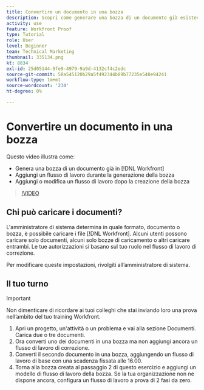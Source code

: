 ```yaml
---
title: Convertire un documento in una bozza
description: Scopri come generare una bozza di un documento già esistente in [!DNL  Workfront], aggiungi un flusso di lavoro a una bozza e aggiungi o modifica un flusso di lavoro dopo la creazione della bozza.
activity: use
feature: Workfront Proof
type: Tutorial
role: User
level: Beginner
team: Technical Marketing
thumbnail: 335134.png
kt: 8834
exl-id: 25d05144-9fe9-4979-9a9d-4132cf4c2edc
source-git-commit: 58a545120b29a5f492344b89b77235e548e94241
workflow-type: tm+mt
source-wordcount: '234'
ht-degree: 0%

---
```


# Convertire un documento in una bozza

Questo video illustra come:

* Genera una bozza di un documento già in [!DNL Workfront]
* Aggiungi un flusso di lavoro durante la generazione della bozza
* Aggiungi o modifica un flusso di lavoro dopo la creazione della bozza

>[!VIDEO](https://video.tv.adobe.com/v/335134/?quality=12)


## Chi può caricare i documenti?

L&#39;amministratore di sistema determina in quale formato, documento o bozza, è possibile caricare i file [!DNL Workfront]. Alcuni utenti possono caricare solo documenti, alcuni solo bozze di caricamento o altri caricare entrambi. Le tue autorizzazioni si basano sul tuo ruolo nel flusso di lavoro di correzione.

Per modificare queste impostazioni, rivolgiti all’amministratore di sistema.

## Il tuo turno

>[!IMPORTANT]
>
>Non dimenticare di ricordare ai tuoi colleghi che stai inviando loro una prova nell’ambito del tuo training Workfront.

1. Apri un progetto, un&#39;attività o un problema e vai alla sezione Documenti. Carica due o tre documenti.
1. Ora converti uno dei documenti in una bozza ma non aggiungi ancora un flusso di lavoro di correzione.
1. Converti il secondo documento in una bozza, aggiungendo un flusso di lavoro di base con una scadenza fissata alle 16.00.
1. Torna alla bozza creata al passaggio 2 di questo esercizio e aggiungi un modello di flusso di lavoro della bozza. Se la tua organizzazione non ne dispone ancora, configura un flusso di lavoro a prova di 2 fasi da zero.


<!--
###Learn more
* Generate a proof for a document
-->
